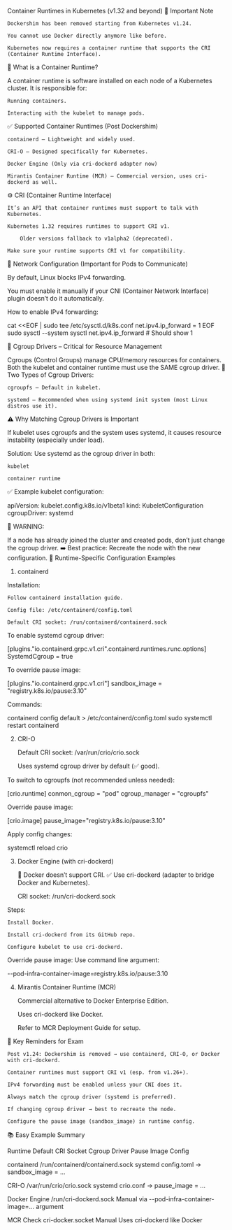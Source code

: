 Container Runtimes in Kubernetes (v1.32 and beyond)
🚨 Important Note

    Dockershim has been removed starting from Kubernetes v1.24.

    You cannot use Docker directly anymore like before.

    Kubernetes now requires a container runtime that supports the CRI (Container Runtime Interface).

🧱 What is a Container Runtime?

A container runtime is software installed on each node of a Kubernetes cluster. It is responsible for:

    Running containers.

    Interacting with the kubelet to manage pods.

✅ Supported Container Runtimes (Post Dockershim)

    containerd – Lightweight and widely used.

    CRI-O – Designed specifically for Kubernetes.

    Docker Engine (Only via cri-dockerd adapter now)

    Mirantis Container Runtime (MCR) – Commercial version, uses cri-dockerd as well.

⚙️ CRI (Container Runtime Interface)

    It’s an API that container runtimes must support to talk with Kubernetes.

    Kubernetes 1.32 requires runtimes to support CRI v1.

        Older versions fallback to v1alpha2 (deprecated).

    Make sure your runtime supports CRI v1 for compatibility.

🛜 Network Configuration (Important for Pods to Communicate)

By default, Linux blocks IPv4 forwarding.

You must enable it manually if your CNI (Container Network Interface) plugin doesn’t do it automatically.

How to enable IPv4 forwarding:

cat <<EOF | sudo tee /etc/sysctl.d/k8s.conf
net.ipv4.ip_forward = 1
EOF
sudo sysctl --system
sysctl net.ipv4.ip_forward   # Should show 1

🧩 Cgroup Drivers – Critical for Resource Management

Cgroups (Control Groups) manage CPU/memory resources for containers.
Both the kubelet and container runtime must use the SAME cgroup driver.
🔘 Two Types of Cgroup Drivers:

    cgroupfs – Default in kubelet.

    systemd – Recommended when using systemd init system (most Linux distros use it).

⚠️ Why Matching Cgroup Drivers is Important

If kubelet uses cgroupfs and the system uses systemd, it causes resource instability (especially under load).

Solution: Use systemd as the cgroup driver in both:

    kubelet

    container runtime

✅ Example kubelet configuration:

apiVersion: kubelet.config.k8s.io/v1beta1
kind: KubeletConfiguration
cgroupDriver: systemd

🛑 WARNING:

If a node has already joined the cluster and created pods, don’t just change the cgroup driver.
➡️ Best practice: Recreate the node with the new configuration.
🔧 Runtime-Specific Configuration Examples
1. containerd

Installation:

    Follow containerd installation guide.

    Config file: /etc/containerd/config.toml

    Default CRI socket: /run/containerd/containerd.sock

To enable systemd cgroup driver:

[plugins."io.containerd.grpc.v1.cri".containerd.runtimes.runc.options]
  SystemdCgroup = true

To override pause image:

[plugins."io.containerd.grpc.v1.cri"]
  sandbox_image = "registry.k8s.io/pause:3.10"

Commands:

containerd config default > /etc/containerd/config.toml
sudo systemctl restart containerd

2. CRI-O

    Default CRI socket: /var/run/crio/crio.sock

    Uses systemd cgroup driver by default (✅ good).

To switch to cgroupfs (not recommended unless needed):

[crio.runtime]
conmon_cgroup = "pod"
cgroup_manager = "cgroupfs"

Override pause image:

[crio.image]
pause_image="registry.k8s.io/pause:3.10"

Apply config changes:

systemctl reload crio

3. Docker Engine (with cri-dockerd)

    🛑 Docker doesn’t support CRI.
    ✅ Use cri-dockerd (adapter to bridge Docker and Kubernetes).

    CRI socket: /run/cri-dockerd.sock

Steps:

    Install Docker.

    Install cri-dockerd from its GitHub repo.

    Configure kubelet to use cri-dockerd.

Override pause image: Use command line argument:

--pod-infra-container-image=registry.k8s.io/pause:3.10

4. Mirantis Container Runtime (MCR)

    Commercial alternative to Docker Enterprise Edition.

    Uses cri-dockerd like Docker.

    Refer to MCR Deployment Guide for setup.

📌 Key Reminders for Exam

    Post v1.24: Dockershim is removed → use containerd, CRI-O, or Docker with cri-dockerd.

    Container runtimes must support CRI v1 (esp. from v1.26+).

    IPv4 forwarding must be enabled unless your CNI does it.

    Always match the cgroup driver (systemd is preferred).

    If changing cgroup driver → best to recreate the node.

    Configure the pause image (sandbox_image) in runtime config.

📚 Easy Example Summary

Runtime	Default CRI Socket	Cgroup Driver	Pause Image Config

containerd	/run/containerd/containerd.sock	systemd	config.toml → sandbox_image = ...

CRI-O	/var/run/crio/crio.sock	systemd	crio.conf → pause_image = ...

Docker Engine	/run/cri-dockerd.sock	Manual	via --pod-infra-container-image=... argument

MCR	Check cri-docker.socket	Manual	Uses cri-dockerd like Docker
